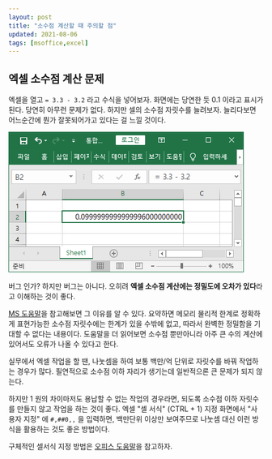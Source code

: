 ```yaml
---
layout: post
title: "소수점 계산할 때 주의할 점"
updated: 2021-08-06
tags: [msoffice,excel]
---
```


## 엑셀 소수점 계산 문제

엑셀을 열고 `= 3.3 - 3.2` 라고 수식을 넣어보자. 화면에는 당연한 듯 0.1 이라고 표시가 된다. 당연히 아무런 문제가 없다. 하지만 셀의 소수점 자릿수를 늘려보자. 늘리다보면 어느순간에 뭔가 잘못되어가고 있다는 걸 느낄 것이다.

![그림00](/img/msoffice/excel/excel-0000.png)

버그 인가? 하지만 버그는 아니다. 오히려 **엑셀 소수점 계산에는 정밀도에 오차가 있다**라고 이해하는 것이 좋다.

[MS 도움말](https://docs.microsoft.com/ko-KR/office/troubleshoot/excel/floating-point-arithmetic-inaccurate-result)을 참고해보면 그 이유를 알 수 있다. 요약하면 메모리 물리적 한계로 정확하게 표현가능한 소수점 자릿수에는 한계가 있을 수밖에 없고, 따라서 완벽한 정밀함을 기대할 수 없다는 내용이다. 도움말을 더 읽어보면 소수점 뿐만아니라 아주 큰 수의 계산에 있어서도 오류가 나올 수 있다고 한다.

실무에서 엑셀 작업을 할 땐, 나눗셈을 하여 보통 백만/억 단위로 자릿수를 바꿔 작업하는 경우가 많다. 필연적으로 소수점 이하 자리가 생기는데 일반적으론 큰 문제가 되지 않는다.

하지만 1 원의 차이마저도 용납할 수 없는 작업의 경우라면, 되도록 소수점 이하 자릿수를 만들지 않고 작업을 하는 것이 좋다. 엑셀 "셀 서식" (CTRL + 1) 지정 화면에서 "사용자 지정" 에 `#,##0,,`  을 입력하면, 백만단위 이상만 보여주므로 나눗셈 대신 이런 방식을 활용하는 것도 좋은 방법이다.

구체적인 셀서식 지정 방법은 [오피스 도움말](https://support.microsoft.com/ko-kr/office/%ec%88%ab%ec%9e%90-%ec%84%9c%ec%8b%9d%ec%9d%84-%ec%82%ac%ec%9a%a9%ec%9e%90-%ec%a7%80%ec%a0%95%ed%95%98%eb%8a%94-%ec%a7%80%ec%b9%a8-c0a1d1fa-d3f4-4018-96b7-9c9354dd99f5?ui=ko-kr&rs=ko-kr&ad=kr)을 참고하자.